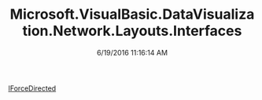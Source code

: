 ﻿---
title: Microsoft.VisualBasic.DataVisualization.Network.Layouts.Interfaces
date: 6/19/2016 11:16:14 AM
---

[IForceDirected](T-Microsoft.VisualBasic.DataVisualization.Network.Layouts.Interfaces.IForceDirected.html)
